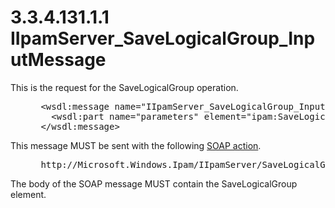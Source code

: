 <html dir="LTR" xmlns:mshelp="http://msdn.microsoft.com/mshelp" xmlns:ddue="http://ddue.schemas.microsoft.com/authoring/2003/5" xmlns:xlink="http://www.w3.org/1999/xlink" xmlns:tool="http://www.microsoft.com/tooltip">
 <body>
 <div id="header">
 <h1 class="heading">3.3.4.131.1.1 IIpamServer_SaveLogicalGroup_InputMessage</h1>
 </div>
 <div id="mainSection">
 <div id="mainBody">
 <div id="allHistory" class="saveHistory"></div>
 <div id="sectionSection0" class="section" name="collapseableSection">
 

<p>This is the request for the SaveLogicalGroup operation.</p>

<dl>
<dd>
<div><pre> &lt;wsdl:message name=&quot;IIpamServer_SaveLogicalGroup_InputMessage&quot;&gt;
   &lt;wsdl:part name=&quot;parameters&quot; element=&quot;ipam:SaveLogicalGroup&quot; /&gt;
 &lt;/wsdl:message&gt;
</pre></div>
</dd></dl>

<p>This message MUST be sent with the following <a href="21b4a631-8f28-420f-822f-c5f879d5046e.md#gt_c1358651-96c1-4ce0-8e1f-b0b7a94145e3">SOAP action</a>.</p>

<dl>
<dd>
<div><pre> http://Microsoft.Windows.Ipam/IIpamServer/SaveLogicalGroup
</pre></div>
</dd></dl>

<p>The body of the SOAP message MUST contain the
SaveLogicalGroup element.</p>


 </div>
 </div>
 </div>
 </body>
</html>